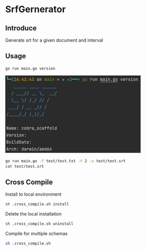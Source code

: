 # SrfGernerator
## Introduce
Generate srt for a given document and interval

## Usage
```bash
go run main.go version
```
![img.png](images/img.png)

```bash 
go run main.go -f test/test.txt -t 2 -o test/test.srt 
cat test/test.srt 
```

## Cross Compile 
Install to local environment
```bash
sh .cross_compile.sh install
```
Delete the local installation
```bash
sh .cross_compile.sh uninstall
```
Compile for multiple schemas
```bash
sh .cross_compile.sh 
```

